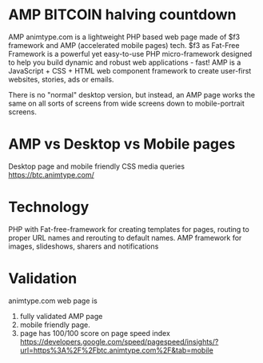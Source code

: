 # AMP BITCOIN halving countdown 
AMP animtype.com is a lightweight PHP based web page made of $f3 framework and AMP (accelerated mobile pages) tech. $f3 as Fat-Free Framework is a powerful yet easy-to-use PHP micro-framework designed to help you build dynamic and robust web applications - fast! AMP is a JavaScript + CSS + HTML web component framework to create user-first websites, stories, ads or emails.

There is no "normal" desktop version, but instead, an AMP page works the same on all sorts of screens from wide screens down to mobile-portrait screens.

# AMP vs Desktop vs Mobile pages
Desktop page and mobile friendly CSS media queries https://btc.animtype.com/

# Technology
PHP with Fat-free-framework for creating templates for pages, routing to proper URL names and rerouting to default names. 
AMP framework for images, slideshows, sharers and notifications 

# Validation
animtype.com web page is 
1. fully validated AMP page
2. mobile friendly page.
3. page has 100/100 score on page speed index 
https://developers.google.com/speed/pagespeed/insights/?url=https%3A%2F%2Fbtc.animtype.com%2F&tab=mobile

